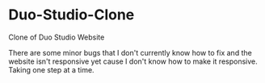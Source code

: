 # Duo-Studio-Clone
Clone of Duo Studio Website

There are some minor bugs that I don't currently know how to fix and the website isn't responsive yet cause I don't know how to make it responsive. 
Taking one step at a time.

